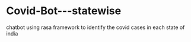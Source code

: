 # Covid-Bot---statewise

chatbot using rasa framework to identify the covid cases in each state of india 

